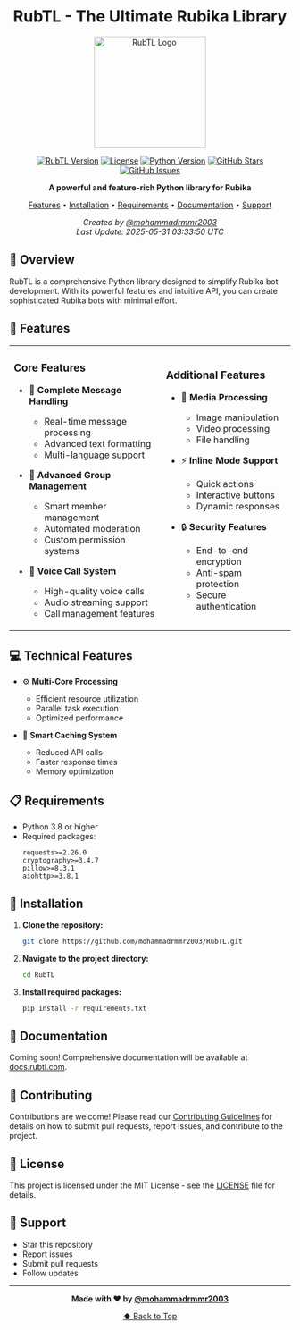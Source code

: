 <div align="center">
  
# RubTL - The Ultimate Rubika Library

<img src="assets/rubtl_logo.png" width="200" alt="RubTL Logo">

[![RubTL Version](https://img.shields.io/badge/version-7.0.0-blue.svg)](https://github.com/mohammadrmmr2003/RubTL/releases)
[![License](https://img.shields.io/badge/license-MIT-green.svg)](LICENSE)
[![Python Version](https://img.shields.io/badge/python-3.8%2B-yellow.svg)](https://www.python.org/downloads/)
[![GitHub Stars](https://img.shields.io/github/stars/mohammadrmmr2003/RubTL?style=social)](https://github.com/mohammadrmmr2003/RubTL/stargazers)
[![GitHub Issues](https://img.shields.io/github/issues/mohammadrmmr2003/RubTL?style=flat-square)](https://github.com/mohammadrmmr2003/RubTL/issues)

**A powerful and feature-rich Python library for Rubika**

[Features](#-features) • [Installation](#-installation) • [Requirements](#-requirements) • [Documentation](#-documentation) • [Support](#-support)

*Created by [@mohammadrmmr2003](https://github.com/mohammadrmmr2003)*  
*Last Update: 2025-05-31 03:33:50 UTC*

</div>

## 📌 Overview

RubTL is a comprehensive Python library designed to simplify Rubika bot development. With its powerful features and intuitive API, you can create sophisticated Rubika bots with minimal effort.

## 🚀 Features

<table>
<tr>
<td>

### Core Features
- 💬 **Complete Message Handling**
  - Real-time message processing
  - Advanced text formatting
  - Multi-language support
  
- 👥 **Advanced Group Management**
  - Smart member management
  - Automated moderation
  - Custom permission systems

- 🎵 **Voice Call System**
  - High-quality voice calls
  - Audio streaming support
  - Call management features

</td>
<td>

### Additional Features
- 📸 **Media Processing**
  - Image manipulation
  - Video processing
  - File handling
  
- ⚡️ **Inline Mode Support**
  - Quick actions
  - Interactive buttons
  - Dynamic responses

- 🔒 **Security Features**
  - End-to-end encryption
  - Anti-spam protection
  - Secure authentication

</td>
</tr>
</table>

## 💻 Technical Features

- ⚙️ **Multi-Core Processing**
  - Efficient resource utilization
  - Parallel task execution
  - Optimized performance

- 💾 **Smart Caching System**
  - Reduced API calls
  - Faster response times
  - Memory optimization

## 📋 Requirements

- Python 3.8 or higher
- Required packages:
  ```text
  requests>=2.26.0
  cryptography>=3.4.7
  pillow>=8.3.1
  aiohttp>=3.8.1
  ```

## 🔧 Installation

1. **Clone the repository:**
   ```bash
   git clone https://github.com/mohammadrmmr2003/RubTL.git
   ```

2. **Navigate to the project directory:**
   ```bash
   cd RubTL
   ```

3. **Install required packages:**
   ```bash
   pip install -r requirements.txt
   ```

## 📖 Documentation

Coming soon! Comprehensive documentation will be available at [docs.rubtl.com](https://docs.rubtl.com).

## 🤝 Contributing

Contributions are welcome! Please read our [Contributing Guidelines](CONTRIBUTING.md) for details on how to submit pull requests, report issues, and contribute to the project.

## 📄 License

This project is licensed under the MIT License - see the [LICENSE](LICENSE) file for details.

## 🌟 Support

- Star this repository
- Report issues
- Submit pull requests
- Follow updates

---

<div align="center">

**Made with ❤️ by [@mohammadrmmr2003](https://github.com/mohammadrmmr2003)**

[⬆ Back to Top](#rubtl---the-ultimate-rubika-library)

</div>
